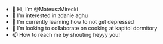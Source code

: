 - 👋 Hi, I’m @MateuszMirecki
- 👀 I’m interested in zdanie aghu
- 🌱 I’m currently learning how to not get depressed
- 💞️ I’m looking to collaborate on cooking at kapitol dormitory
- 📫 How to reach me by shouting heyyy you!

<!---
MateuszMirecki/MateuszMirecki is a ✨ special ✨ repository because its `README.md` (this file) appears on your GitHub profile.
You can click the Preview link to take a look at your changes.
--->
